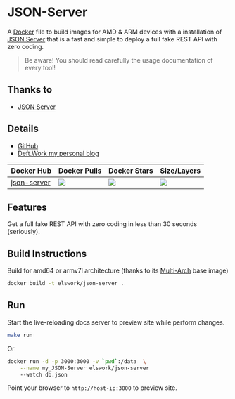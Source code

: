 # JSON-Server

A [Docker](http://docker.com) file to build images for AMD & ARM devices with a installation of [JSON Server](https://github.com/typicode/json-server) that is a fast and simple to deploy a full fake REST API with zero coding.

> Be aware! You should read carefully the usage documentation of every tool!

## Thanks to

- [JSON Server](https://github.com/typicode/json-server)

## Details

- [GitHub](https://github.com/deftwork/json-server)
- [Deft.Work my personal blog](http://deft.work)

| Docker Hub | Docker Pulls | Docker Stars | Size/Layers |
| --- | --- | --- | --- |
| [json-server](https://hub.docker.com/r/elswork/json-server "elswork/json-server on Docker Hub") | [![](https://img.shields.io/docker/pulls/elswork/json-server.svg)](https://hub.docker.com/r/elswork/json-server "json-server on Docker Hub") | [![](https://img.shields.io/docker/stars/elswork/json-server.svg)](https://hub.docker.com/r/elswork/json-server "json-server on Docker Hub") | [![](https://images.microbadger.com/badges/image/elswork/json-server.svg)](https://microbadger.com/images/elswork/json-server "json-server on microbadger.com") |

## Features

Get a full fake REST API with zero coding in less than 30 seconds (seriously). 

## Build Instructions

Build for amd64 or armv7l architecture (thanks to its [Multi-Arch](https://blog.docker.com/2017/11/multi-arch-all-the-things/) base image)

``` sh
docker build -t elswork/json-server .
```

## Run 

Start the live-reloading docs server to preview site while perform changes.

``` sh
make run
``` 
Or
``` sh
docker run -d -p 3000:3000 -v `pwd`:/data  \
    --name my_JSON-Server elswork/json-server
    --watch db.json
``` 
Point your browser to `http://host-ip:3000` to preview site.
